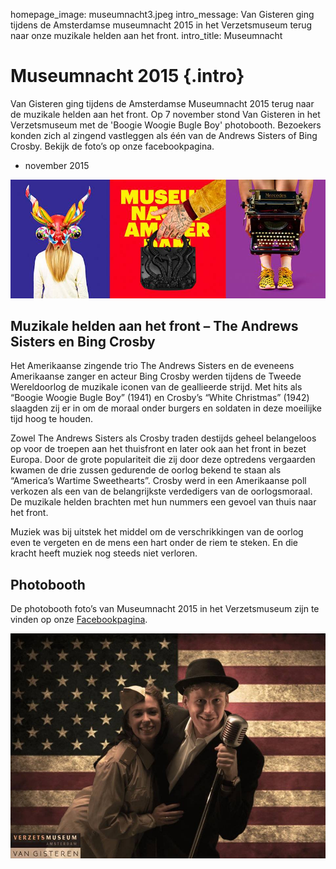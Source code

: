 homepage_image: museumnacht3.jpeg
intro_message: Van Gisteren ging tijdens de Amsterdamse museumnacht 2015 in het Verzetsmuseum terug naar onze muzikale helden aan het front. 
intro_title: Museumnacht 

# Museumnacht 2015 {.intro}

Van Gisteren ging tijdens de Amsterdamse Museumnacht 2015 terug naar de muzikale helden aan het front. Op 7 november stond Van Gisteren in het Verzetsmuseum met de 'Boogie Woogie Bugle Boy' photobooth. Bezoekers konden zich al zingend vastleggen als één van de Andrews Sisters of Bing Crosby. Bekijk de foto’s op onze facebookpagina. 

- november 2015

![image](/images/museumnacht.jpeg)

## Muzikale helden aan het front – The Andrews Sisters en Bing Crosby
Het Amerikaanse zingende trio The Andrews Sisters en de eveneens Amerikaanse zanger en acteur Bing Crosby werden tijdens de Tweede Wereldoorlog de muzikale iconen van de geallieerde strijd. Met hits als “Boogie Woogie Bugle Boy” (1941) en Crosby’s “White Christmas” (1942) slaagden zij er in om de moraal onder burgers en soldaten in deze moeilijke tijd hoog te houden.

Zowel The Andrews Sisters als Crosby traden destijds geheel belangeloos op voor de troepen aan het thuisfront en later ook aan het front in bezet Europa. Door de grote populariteit die zij door deze optredens vergaarden kwamen de drie zussen gedurende de oorlog bekend te staan als “America’s Wartime Sweethearts”. Crosby werd in een Amerikaanse poll verkozen als een van de belangrijkste verdedigers van de oorlogsmoraal. De muzikale helden brachten met hun nummers een gevoel van thuis naar het front.

Muziek was bij uitstek het middel om de verschrikkingen van de oorlog even te vergeten en de mens een hart onder de riem te steken. En die kracht heeft muziek nog steeds niet verloren.

## Photobooth
De photobooth foto’s van Museumnacht 2015 in het Verzetsmuseum zijn te vinden op onze [Facebookpagina](https://www.facebook.com/pg/vangisteren.nu/photos/?tab=album&album_id=868860486566596).

![image](/images/verzet1.jpeg)




